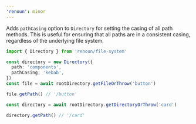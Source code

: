 ```yaml
---
'renoun': minor
---
```


Adds `pathCasing` option to `Directory` for setting the casing of all path methods. This is useful for ensuring that all paths are in a consistent casing, regardless of the underlying file system.

```ts
import { Directory } from 'renoun/file-system'

const directory = new Directory({
  path: 'components',
  pathCasing: 'kebab',
})
const file = await rootDirectory.getFileOrThrow('button')

file.getPath() // '/button'

const directory = await rootDirectory.getDirectoryOrThrow('card')

directory.getPath() // '/card'
```
